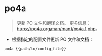# po4a

> 更新 PO 文件和翻译文档。
> 更多信息：<https://po4a.org/man/man1/po4a.1.php>。

- 根据指定的配置文件更新 PO 文件和文档：

`po4a {{path/to/config_file}}`